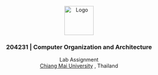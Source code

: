 <div align="center">
  <a href="https://www.google.com/search?q=computer+science+cmu">
    <img src="https://www.cs.science.cmu.ac.th/wp-content/uploads/2020/08/cropped-56949327_2218759951501078_1758962834844155904_o-192x192.png" alt="Logo" width="80" height="80">
  </a>
  <h3 align="center">204231 | Computer Organization and Architecture</h3>
  <p align="center">
    Lab Assignment
    <br />
  <a href="https://www.google.com/search?rls=en&q=chiang+mai+university">Chiang Mai University</a></strong> , Thailand
  </p>
</div>
